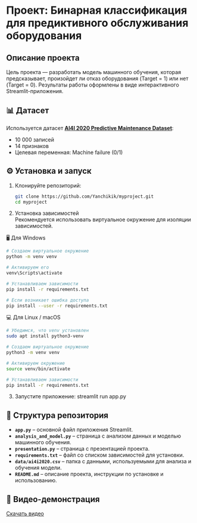 # Проект: Бинарная классификация для предиктивного обслуживания оборудования

## Описание проекта
Цель проекта — разработать модель машинного обучения, которая предсказывает, произойдет ли отказ оборудования (Target = 1) или нет (Target = 0). Результаты работы оформлены в виде интерактивного Streamlit-приложения.

## 📊 Датасет
Используется датасет **[AI4I 2020 Predictive Maintenance Dataset](https://archive.ics.uci.edu/dataset/601/predictive+maintenance+data)**:
- 10 000 записей
- 14 признаков
- Целевая переменная: Machine failure (0/1)

## ⚙️ Установка и запуск
1. Клонируйте репозиторий:
   ```bash
   git clone https://github.com/Yanchikik/myproject.git
   cd myproject
2. Установка зависимостей  
Рекомендуется использовать виртуальное окружение для изоляции зависимостей.  

🖥 Для Windows  
```sh
# Создаем виртуальное окружение  
python -m venv venv  

# Активируем его  
venv\Scripts\activate  

# Устанавливаем зависимости  
pip install -r requirements.txt  

# Если возникает ошибка доступа  
pip install --user -r requirements.txt  
```

💻 Для Linux / macOS  
```sh
# Убедимся, что venv установлен  
sudo apt install python3-venv  

# Создаем виртуальное окружение  
python3 -m venv venv  

# Активируем окружение  
source venv/bin/activate  

# Устанавливаем зависимости  
pip install -r requirements.txt  
```

 

3. Запустите приложение: 
   streamlit run app.py 
## 📁 Структура репозитория

- **`app.py`** – основной файл приложения Streamlit.  
- **`analysis_and_model.py`** – страница с анализом данных и моделью машинного обучения.  
- **`presentation.py`** – страница с презентацией проекта.  
- **`requirements.txt`** – файл со списком зависимостей для установки.  
- **`data/ai4i2020.csv`** – папка с данными, используемыми для анализа и обучения модели.  
- **`README.md`** – описание проекта, инструкции по установке и использованию.  

## 🎥 Видео-демонстрация  

[Скачать видео](https://github.com/Yanchikik/myproject/raw/refs/heads/master/video/video.mp4)

